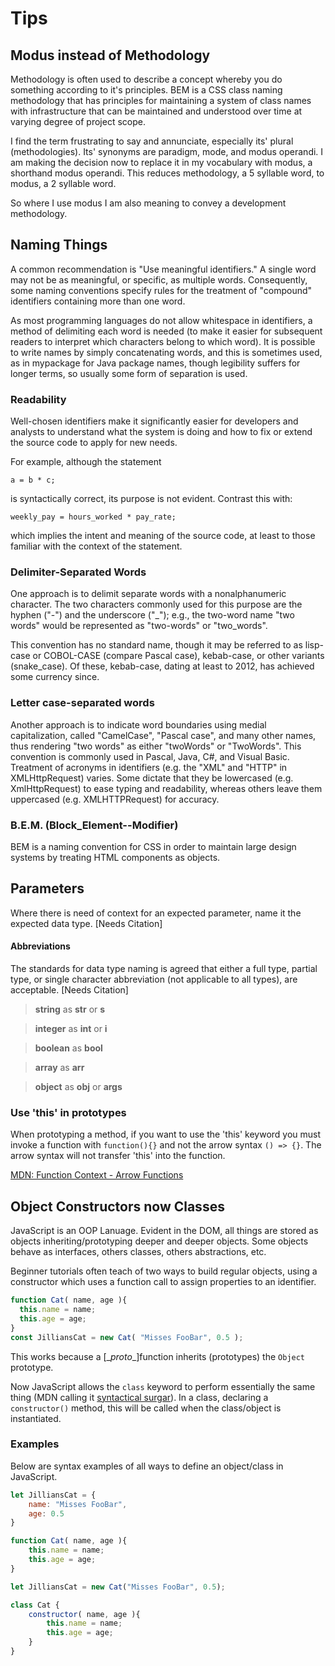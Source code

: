 # Tips

## Modus instead of Methodology

Methodology is often used to describe a concept whereby you do something according to it's principles. BEM is a CSS class naming methodology that has principles for maintaining a system of class names with infrastructure that can be maintained and understood over time at varying degree of project scope.

I find the term frustrating to say and annunciate, especially its' plural (methodologies). Its' synonyms are paradigm, mode, and modus operandi. I am making the decision now to replace it in my vocabulary with modus, a shorthand modus operandi. This reduces methodology, a 5 syllable word, to modus, a 2 syllable word.

So where I use modus I am also meaning to convey a development methodology.

## Naming Things

A common recommendation is "Use meaningful identifiers." A single word may not be as meaningful, or specific, as multiple words. Consequently, some naming conventions specify rules for the treatment of "compound" identifiers containing more than one word.

As most programming languages do not allow whitespace in identifiers, a method of delimiting each word is needed (to make it easier for subsequent readers to interpret which characters belong to which word). It is possible to write names by simply concatenating words, and this is sometimes used, as in mypackage for Java package names, though legibility suffers for longer terms, so usually some form of separation is used.

### Readability

Well-chosen identifiers make it significantly easier for developers and analysts to understand what the system is doing and how to fix or extend the source code to apply for new needs.

For example, although the statement

```
a = b * c;
```

is syntactically correct, its purpose is not evident. Contrast this with:

```
weekly_pay = hours_worked * pay_rate;
```

which implies the intent and meaning of the source code, at least to those familiar with the context of the statement.

### Delimiter-Separated Words

One approach is to delimit separate words with a nonalphanumeric character. The two characters commonly used for this purpose are the hyphen ("-") and the underscore ("\_"); e.g., the two-word name "two words" would be represented as "two-words" or "two_words".

This convention has no standard name, though it may be referred to as lisp-case or COBOL-CASE (compare Pascal case), kebab-case, or other variants (snake_case). Of these, kebab-case, dating at least to 2012, has achieved some currency since.

### Letter case-separated words

Another approach is to indicate word boundaries using medial capitalization, called "CamelCase", "Pascal case", and many other names, thus rendering "two words" as either "twoWords" or "TwoWords". This convention is commonly used in Pascal, Java, C#, and Visual Basic. Treatment of acronyms in identifiers (e.g. the "XML" and "HTTP" in XMLHttpRequest) varies. Some dictate that they be lowercased (e.g. XmlHttpRequest) to ease typing and readability, whereas others leave them uppercased (e.g. XMLHTTPRequest) for accuracy.

### B.E.M. (Block_Element--Modifier)

BEM is a naming convention for CSS in order to maintain large design systems by treating HTML components as objects.

## Parameters

Where there is need of context for an expected parameter, name it the expected data type. [Needs Citation]

#### Abbreviations

The standards for data type naming is agreed that either a full type, partial type, or single character abbreviation (not applicable to all types), are acceptable. [Needs Citation]

> **string** as **str** or **s**

> **integer** as **int** or **i**

> **boolean** as **bool**

> **array** as **arr**

> **object** as **obj** or **args**

### Use 'this' in prototypes

When prototyping a method, if you want to use the 'this' keyword you must invoke a function with `function(){}` and not the arrow syntax `() => {}`. The arrow syntax will not transfer 'this' into the function.

[MDN: Function Context - Arrow Functions](https://developer.mozilla.org/en-US/docs/Web/JavaScript/Reference/Operators/this#Function_context)

## Object Constructors now Classes

JavaScript is an OOP Lanuage. Evident in the DOM, all things are stored as objects inheriting/prototyping deeper and deeper objects. Some objects behave as interfaces, others classes, others abstractions, etc.

Beginner tutorials often teach of two ways to build regular objects, using a constructor which uses a function call to assign properties to an identifier.
```js
function Cat( name, age ){
  this.name = name;
  this.age = age;
}
const JilliansCat = new Cat( "Misses FooBar", 0.5 );
```

This works because a [\__proto__]function inherits (prototypes) the `Object` prototype.

Now JavaScript allows the `class` keyword to perform essentially the same thing (MDN calling it [syntactical surgar](https://developer.mozilla.org/en-US/docs/Web/JavaScript/Reference/Classes)). In a class, declaring a `constructor()` method, this will be called when the class/object is instantiated.

### Examples
Below are syntax examples of all ways to define an object/class in JavaScript.

```js
let JilliansCat = {
    name: "Misses FooBar",
    age: 0.5
}

function Cat( name, age ){
    this.name = name;
    this.age = age;
}

let JilliansCat = new Cat("Misses FooBar", 0.5);

class Cat {
    constructor( name, age ){
        this.name = name;
        this.age = age;
    }
}
```
